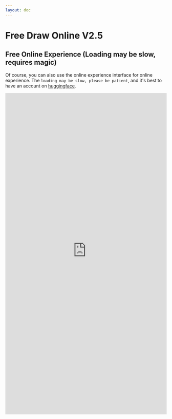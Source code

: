 ```yaml
---
layout: doc
---
```


# Free Draw Online V2.5

## Free Online Experience (Loading may be slow, requires magic)

Of course, you can also use the online experience interface for online experience. The `loading may be slow, please be patient`, and it's best to have an account on [huggingface](https://huggingface.co/). 

<iframe
	src="https://playgroundai-playground-v2-5.hf.space"
	frameborder="0"
	width="100%"
	height="1000"
></iframe>